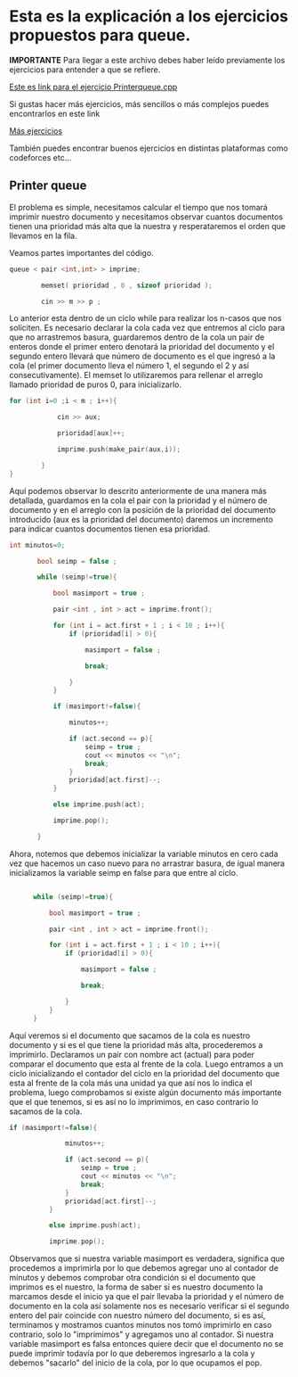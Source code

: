 # Esta es la explicación a los ejercicios propuestos para queue.

**IMPORTANTE**
Para llegar a este archivo debes haber leído previamente los ejercicios para entender a que se refiere.

[Este es link para el ejercicio Printerqueue.cpp](https://onlinejudge.org/index.php?option=com_onlinejudge&Itemid=8&category=629&page=show_problem&problem=3252)


Si gustas hacer más ejercicios, más sencillos o más complejos puedes encontrarlos en este link

[Más ejercicios](https://onlinejudge.org/index.php?option=com_onlinejudge&Itemid=8&category=629)

También puedes encontrar buenos ejercicios en distintas plataformas como codeforces etc...

## Printer queue

El problema es simple, necesitamos calcular el tiempo que nos tomará imprimir nuestro documento y necesitamos observar cuantos documentos tienen una prioridad más alta que la nuestra 
y resperataremos el orden que llevamos en la fila.

Veamos partes importantes del código.

```c++
queue < pair <int,int> > imprime;

        memset( prioridad , 0 , sizeof prioridad );

        cin >> m >> p ;
```
Lo anterior esta dentro de un ciclo while para realizar los n-casos que nos soliciten. Es necesario declarar la cola
cada vez que entremos al ciclo para que no arrastremos basura, guardaremos dentro de la cola un pair de enteros donde
el primer entero denotará la prioridad del documento y el segundo entero llevará que número de documento es el que ingresó a la cola (el primer documento lleva el número 1, el segundo 
el 2 y así consecutivamente). El memset lo utilizaremos para rellenar el arreglo llamado prioridad de puros 0, para inicializarlo.


```c++
for (int i=0 ;i < m ; i++){

            cin >> aux;

            prioridad[aux]++;

            imprime.push(make_pair(aux,i));

        }
}
 ```
 Aquí podemos observar lo descrito anteriormente de una manera más detallada, guardamos en la cola el pair con la prioridad y
 el número de documento y en el arreglo con la posición de la prioridad del documento introducido (aux es la prioridad del documento)
 daremos un incremento para indicar cuantos documentos tienen esa prioridad.
 ```c++
 int minutos=0;

        bool seimp = false ;

        while (seimp!=true){

            bool masimport = true ;

            pair <int , int > act = imprime.front();

            for (int i = act.first + 1 ; i < 10 ; i++){
                if (prioridad[i] > 0){

                    masimport = false ;

                    break;

                }
            }

            if (masimport!=false){

                minutos++;

                if (act.second == p){
                    seimp = true ;
                    cout << minutos << "\n";
                    break;
                }
                prioridad[act.first]--;
            }

            else imprime.push(act);

            imprime.pop();

        }
 ```
 Ahora, notemos que debemos inicializar la variable minutos en cero cada vez que hacemos un caso nuevo para no arrastrar basura, 
 de igual manera inicializamos la variable seimp en false para que entre al ciclo.
 
  ```c++
  
        while (seimp!=true){

            bool masimport = true ;

            pair <int , int > act = imprime.front();

            for (int i = act.first + 1 ; i < 10 ; i++){
                if (prioridad[i] > 0){

                    masimport = false ;

                    break;

                }
            }
        }
 ```
 Aquí veremos si el documento que sacamos de la cola es nuestro documento y si es el que tiene la prioridad más alta, procederemos a imprimirlo.
 Declaramos un pair con nombre act (actual) para poder comparar el documento que esta al frente de la cola. Luego entramos a un ciclo inicializando
 el contador del ciclo en la prioridad del documento que esta al frente de la cola más una unidad ya que así nos lo indica el problema, luego 
 comprobamos si existe algún documento más importante que el que tenemos, si es así no lo imprimimos, en caso contrario lo sacamos de la cola.
 
 
  ```c++
 if (masimport!=false){

                minutos++;

                if (act.second == p){
                    seimp = true ;
                    cout << minutos << "\n";
                    break;
                }
                prioridad[act.first]--;
            }

            else imprime.push(act);

            imprime.pop();
 ```
 Observamos que si nuestra variable masimport es verdadera, significa que procedemos a imprimirla por lo que debemos agregar uno al contador de minutos y debemos comprobar otra condición
 si el documento que imprimos es el nuestro, la forma de saber si es nuestro documento la marcamos desde el inicio ya que el pair llevaba la prioridad y el número de documento en la cola
 así solamente nos es necesario verificar si el segundo entero del pair coincide con nuestro número del documento, si es así, terminamos y mostramos cuantos minutos nos tomó imprimirlo
 en caso contrario, solo lo "imprimimos" y agregamos uno al contador. Si nuestra variable masimport es falsa entonces quiere decir que el documento no se puede imprimir todavía
 por lo que deberemos ingresarlo a la cola y debemos "sacarlo" del inicio de la cola, por lo que ocupamos el pop.
 
